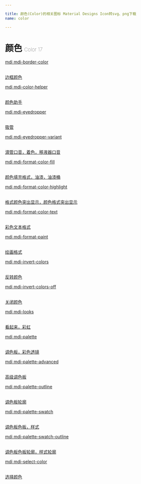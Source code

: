 ```yaml
---

title: 颜色(Color)的相关图标 Material Designs Icon转svg、png下载
name: color

---
```


# 颜色  <small style="font-size: 60%;font-weight: 100">Color <span class="badge-secondary badge">17</span> </small>

<search tag="color" :max="0"/>

<div class="icon-list row" id="search-show"><a href="/icon/border-color.html" class="icon-item col-6 col-sm-4 col-md-2"><div class="icon-item-inner"><i class="mdi mdi-border-color"></i><p><span>mdi mdi-border-color</span></p> <p><br> 边框颜色</p></div></a><a href="/icon/color-helper.html" class="icon-item col-6 col-sm-4 col-md-2"><div class="icon-item-inner"><i class="mdi mdi-color-helper"></i><p><span>mdi mdi-color-helper</span></p> <p><br> 颜色助手</p></div></a><a href="/icon/eyedropper.html" class="icon-item col-6 col-sm-4 col-md-2"><div class="icon-item-inner"><i class="mdi mdi-eyedropper"></i><p><span>mdi mdi-eyedropper</span></p> <p><br> 吸管</p></div></a><a href="/icon/eyedropper-variant.html" class="icon-item col-6 col-sm-4 col-md-2"><div class="icon-item-inner"><i class="mdi mdi-eyedropper-variant"></i><p><span>mdi mdi-eyedropper-variant</span></p> <p><br> 滴管口音，着色，移液器口音</p></div></a><a href="/icon/format-color-fill.html" class="icon-item col-6 col-sm-4 col-md-2"><div class="icon-item-inner"><i class="mdi mdi-format-color-fill"></i><p><span>mdi mdi-format-color-fill</span></p> <p><br> 颜色填充格式，油漆，油漆桶</p></div></a><a href="/icon/format-color-highlight.html" class="icon-item col-6 col-sm-4 col-md-2"><div class="icon-item-inner"><i class="mdi mdi-format-color-highlight"></i><p><span>mdi mdi-format-color-highlight</span></p> <p><br> 格式颜色突出显示，颜色格式突出显示</p></div></a><a href="/icon/format-color-text.html" class="icon-item col-6 col-sm-4 col-md-2"><div class="icon-item-inner"><i class="mdi mdi-format-color-text"></i><p><span>mdi mdi-format-color-text</span></p> <p><br> 彩色文本格式</p></div></a><a href="/icon/format-paint.html" class="icon-item col-6 col-sm-4 col-md-2"><div class="icon-item-inner"><i class="mdi mdi-format-paint"></i><p><span>mdi mdi-format-paint</span></p> <p><br> 绘画格式</p></div></a><a href="/icon/invert-colors.html" class="icon-item col-6 col-sm-4 col-md-2"><div class="icon-item-inner"><i class="mdi mdi-invert-colors"></i><p><span>mdi mdi-invert-colors</span></p> <p><br> 反转颜色</p></div></a><a href="/icon/invert-colors-off.html" class="icon-item col-6 col-sm-4 col-md-2"><div class="icon-item-inner"><i class="mdi mdi-invert-colors-off"></i><p><span>mdi mdi-invert-colors-off</span></p> <p><br> 关闭颜色</p></div></a><a href="/icon/looks.html" class="icon-item col-6 col-sm-4 col-md-2"><div class="icon-item-inner"><i class="mdi mdi-looks"></i><p><span>mdi mdi-looks</span></p> <p><br> 看起来，彩虹</p></div></a><a href="/icon/palette.html" class="icon-item col-6 col-sm-4 col-md-2"><div class="icon-item-inner"><i class="mdi mdi-palette"></i><p><span>mdi mdi-palette</span></p> <p><br> 调色板，彩色透镜</p></div></a><a href="/icon/palette-advanced.html" class="icon-item col-6 col-sm-4 col-md-2"><div class="icon-item-inner"><i class="mdi mdi-palette-advanced"></i><p><span>mdi mdi-palette-advanced</span></p> <p><br> 高级调色板</p></div></a><a href="/icon/palette-outline.html" class="icon-item col-6 col-sm-4 col-md-2"><div class="icon-item-inner"><i class="mdi mdi-palette-outline"></i><p><span>mdi mdi-palette-outline</span></p> <p><br> 调色板轮廓</p></div></a><a href="/icon/palette-swatch.html" class="icon-item col-6 col-sm-4 col-md-2"><div class="icon-item-inner"><i class="mdi mdi-palette-swatch"></i><p><span>mdi mdi-palette-swatch</span></p> <p><br> 调色板色板，样式</p></div></a><a href="/icon/palette-swatch-outline.html" class="icon-item col-6 col-sm-4 col-md-2"><div class="icon-item-inner"><i class="mdi mdi-palette-swatch-outline"></i><p><span>mdi mdi-palette-swatch-outline</span></p> <p><br> 调色板色板轮廓，样式轮廓</p></div></a><a href="/icon/select-color.html" class="icon-item col-6 col-sm-4 col-md-2"><div class="icon-item-inner"><i class="mdi mdi-select-color"></i><p><span>mdi mdi-select-color</span></p> <p><br> 选择颜色</p></div></a></div>

